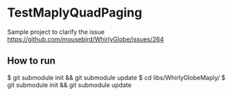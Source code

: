 # TestMaplyQuadPaging
Sample project to clarify the issue https://github.com/mousebird/WhirlyGlobe/issues/264

## How to run
$ git submodule init && git submodule update
$ cd  libs/WhirlyGlobeMaply/
$ git submodule init && git submodule update

